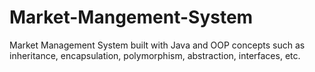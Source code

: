 # Market-Mangement-System
Market Management System built with Java and OOP concepts such as inheritance, encapsulation, polymorphism, abstraction, interfaces, etc.
